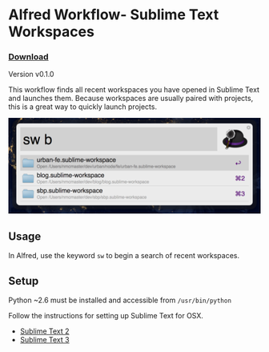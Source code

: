 Alfred Workflow- Sublime Text Workspaces
======

### [Download](https://github.com/natemcmaster/alfred-sublime-text-workspace/raw/master/dist/sublime-text-workspace.alfredworkflow)

Version v0.1.0

This workflow finds all recent workspaces you have opened in Sublime Text and launches them. Because workspaces are usually paired with projects, this is a great way to quickly launch projects.

![Screenshot](https://github.com/natemcmaster/alfred-sublime-text-workspace/raw/master/assets/screenshot.png)

## Usage
In Alfred, use the keyword `sw` to begin a search of recent workspaces.

## Setup
Python ~2.6 must be installed and accessible from `/usr/bin/python`

Follow the instructions for setting up Sublime Text for OSX.
 * [Sublime Text 2](https://www.sublimetext.com/docs/2/osx_command_line.html)
 * [Sublime Text 3](https://www.sublimetext.com/docs/3/osx_command_line.html)

